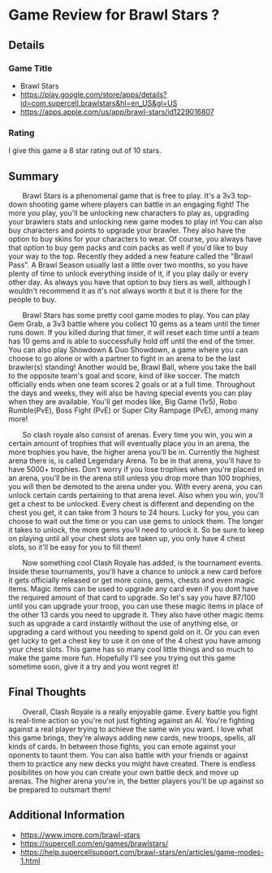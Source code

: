 # Game Review for Brawl Stars ?

## Details

### Game Title 

* Brawl Stars
* https://play.google.com/store/apps/details?id=com.supercell.brawlstars&hl=en_US&gl=US
* https://apps.apple.com/us/app/brawl-stars/id1229016807

### Rating

I give this game a 8 star rating out of 10 stars.

## Summary

  &nbsp;&nbsp;&nbsp;&nbsp;&nbsp;&nbsp; Brawl Stars is a phenomenal game that is free to play. It's a 3v3 top-down shooting game where players can battle in an engaging fight! The more you play, you'll be unlocking new characters to play as, upgrading your brawlers stats and unlocking new game modes to play in! You can also buy characters and points to upgrade your brawler. They also have the option to buy skins for your characters to wear. Of course, you always have that option to buy gem packs and coin packs as well if  you'd like to buy your way to the top. Recently they added a new feature called the "Brawl Pass". A Brawl Season usually last a little over two months, so you have plenty of time to unlock everything inside of it, if you play daily or every other day. As always you have that option to buy tiers as well, although I wouldn't recommend it as it's not always worth it but it is there for the people to buy.
  
  &nbsp;&nbsp;&nbsp;&nbsp;&nbsp;&nbsp; Brawl Stars has some pretty cool game modes to play. You can play Gem Grab, a 3v3 battle where you collect 10 gems as a team until the timer runs down. If you killed during that timer, it will reset each time until a team has 10 gems and is able to successfully hold off until the end of the timer. You can also play Showdown & Duo Showdown, a game where you can choose to go alone or with a partner to fight in an arena to be the last brawler(s) standing! Another would be, Brawl Ball, where you take the ball to the opposite team's goal and score, kind of like soccer. The match officially ends when one team scores 2 goals or at a full time. Throughout the days and weeks, they will also be having special events you can play when they are available. You'll get modes like, Big Game (1v5), Robo Rumble(PvE), Boss Fight (PvE) or Super City Rampage (PvE), among many more!
  
  &nbsp;&nbsp;&nbsp;&nbsp;&nbsp;&nbsp; So clash royale also consist of arenas. Every time you win, you win a certain amount of trophies that will eventually place you in an arena, the more trophies you have, the higher arena you'll be in. Currently the highest arena there is, is called Legendary Arena. To be in that arena, you'll have to have 5000+ trophies. Don't worry if you lose trophies when you're placed in an arena, you'll be in the arena still unless you drop more than 100 trophies, you will then be demoted to the arena under you. With every arena, you can unlock certain cards pertaining to that arena level. Also when you win, you'll get a chest to be unlocked. Every chest is different and depending on the chest you get, it can take from 3 hours to 24 hours. Lucky for you, you can choose to wait out the time or you can use gems to unlock them. The longer it takes to unlock, the more gems you'll need to unlock it. So be sure to keep on playing until all your chest slots are taken up, you only have 4 chest slots, so it'll be easy for you to fill them!

  &nbsp;&nbsp;&nbsp;&nbsp;&nbsp;&nbsp; Now something cool Clash Royale has added, is the tournament events. Inside these tournaments, you'll have a chance to unlock a new card before it gets officially released or get more coins, gems, chests and even magic items. Magic items can be used to upgrade any card even if you dont have the required amount of that card to upgrade. So let's say you have 87/100 until you can upgrade your troop, you can use these magic items in place of the other 13 cards you need to upgrade it. They also have other magic items such as upgrade a card instantly without the use of anything else, or upgrading a card without you needing to spend gold on it. Or you can even get lucky to get a chest key to use it on one of the 4 chest you have among your chest slots. This game has so many cool little things and so much to make the game more fun. Hopefully I'll see you trying out this game sometime soon, give it a try and you wont regret it!
    
## Final Thoughts

&nbsp;&nbsp;&nbsp;&nbsp;&nbsp;&nbsp; Overall, Clash Royale is a really enjoyable game. Every battle you fight is real-time action so you're not just fighting against an AI. You're fighting against a real player trying to achieve the same win you want. I love what this game brings, they're always adding new cards, new troops, spells, all kinds of cards. In between those fights, you can emote against your oponents to taunt them. You can also battle with your friends or against them to practice any new decks you might have created. There is endless posibilites on how you can create your own battle deck and move up arenas. The higher arena you're in, the better players you'll be up against so be prepared to outsmart them! 


## Additional Information

* https://www.imore.com/brawl-stars
* https://supercell.com/en/games/brawlstars/
* https://help.supercellsupport.com/brawl-stars/en/articles/game-modes-1.html


